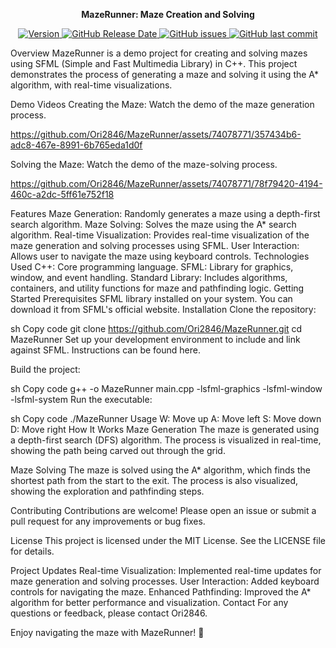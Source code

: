 
<p align="center">
    <b>MazeRunner: Maze Creation and Solving</b>
</p>
<p align="center">
    <a href="https://github.com/Ori2846/MazeRunner/releases">
        <img src="https://img.shields.io/github/release/Ori2846/MazeRunner.svg?style=flat&color=success" alt="Version"/>
    </a>
    <a href="https://github.com/Ori2846/MazeRunner/releases">
        <img src="https://img.shields.io/github/release-date/Ori2846/MazeRunner.svg?style=flat&color=blue" alt="GitHub Release Date"/>
    </a>
    <a href="https://github.com/Ori2846/MazeRunner/issues">
        <img src="https://img.shields.io/github/issues/Ori2846/MazeRunner.svg?style=flat&color=success" alt="GitHub issues"/>
    </a>
    <a href="https://github.com/Ori2846/MazeRunner">
        <img src="https://img.shields.io/github/last-commit/Ori2846/MazeRunner.svg?style=flat&color=blue" alt="GitHub last commit"/>
    </a>
</p>
Overview
MazeRunner is a demo project for creating and solving mazes using SFML (Simple and Fast Multimedia Library) in C++. This project demonstrates the process of generating a maze and solving it using the A* algorithm, with real-time visualizations.

Demo Videos
Creating the Maze: Watch the demo of the maze generation process.

https://github.com/Ori2846/MazeRunner/assets/74078771/357434b6-adc8-467e-8991-6b765eda1d0f

Solving the Maze: Watch the demo of the maze-solving process.

https://github.com/Ori2846/MazeRunner/assets/74078771/78f79420-4194-460c-a2dc-5ff61e752f18

Features
Maze Generation: Randomly generates a maze using a depth-first search algorithm.
Maze Solving: Solves the maze using the A* search algorithm.
Real-time Visualization: Provides real-time visualization of the maze generation and solving processes using SFML.
User Interaction: Allows user to navigate the maze using keyboard controls.
Technologies Used
C++: Core programming language.
SFML: Library for graphics, window, and event handling.
Standard Library: Includes algorithms, containers, and utility functions for maze and pathfinding logic.
Getting Started
Prerequisites
SFML library installed on your system. You can download it from SFML's official website.
Installation
Clone the repository:

sh
Copy code
git clone https://github.com/Ori2846/MazeRunner.git
cd MazeRunner
Set up your development environment to include and link against SFML. Instructions can be found here.

Build the project:

sh
Copy code
g++ -o MazeRunner main.cpp -lsfml-graphics -lsfml-window -lsfml-system
Run the executable:

sh
Copy code
./MazeRunner
Usage
W: Move up
A: Move left
S: Move down
D: Move right
How It Works
Maze Generation
The maze is generated using a depth-first search (DFS) algorithm. The process is visualized in real-time, showing the path being carved out through the grid.

Maze Solving
The maze is solved using the A* algorithm, which finds the shortest path from the start to the exit. The process is also visualized, showing the exploration and pathfinding steps.

Contributing
Contributions are welcome! Please open an issue or submit a pull request for any improvements or bug fixes.

License
This project is licensed under the MIT License. See the LICENSE file for details.

Project Updates
Real-time Visualization: Implemented real-time updates for maze generation and solving processes.
User Interaction: Added keyboard controls for navigating the maze.
Enhanced Pathfinding: Improved the A* algorithm for better performance and visualization.
Contact
For any questions or feedback, please contact Ori2846.

Enjoy navigating the maze with MazeRunner! 🚀
